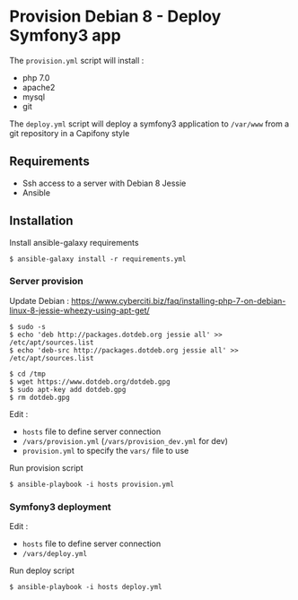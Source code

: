 # Provision Debian 8 - Deploy Symfony3 app


The `provision.yml` script will install :
  - php 7.0
  - apache2
  - mysql
  - git
  
  
The `deploy.yml` script will deploy a symfony3 application to `/var/www` from a git repository in a Capifony style

## Requirements


  - Ssh access to a server with Debian 8 Jessie
  - Ansible

## Installation


Install ansible-galaxy requirements
```
$ ansible-galaxy install -r requirements.yml
```


### Server provision


Update Debian : https://www.cyberciti.biz/faq/installing-php-7-on-debian-linux-8-jessie-wheezy-using-apt-get/

```
$ sudo -s
$ echo 'deb http://packages.dotdeb.org jessie all' >> /etc/apt/sources.list
$ echo 'deb-src http://packages.dotdeb.org jessie all' >> /etc/apt/sources.list

$ cd /tmp
$ wget https://www.dotdeb.org/dotdeb.gpg
$ sudo apt-key add dotdeb.gpg
$ rm dotdeb.gpg
```

Edit :
  - `hosts` file to define server connection
  - `/vars/provision.yml` (`/vars/provision_dev.yml` for dev)
  - `provision.yml` to specify the `vars/` file to use

Run provision script
```
$ ansible-playbook -i hosts provision.yml
```


### Symfony3 deployment


Edit :
  - `hosts` file to define server connection
  - `/vars/deploy.yml`

Run deploy script
```
$ ansible-playbook -i hosts deploy.yml
```
